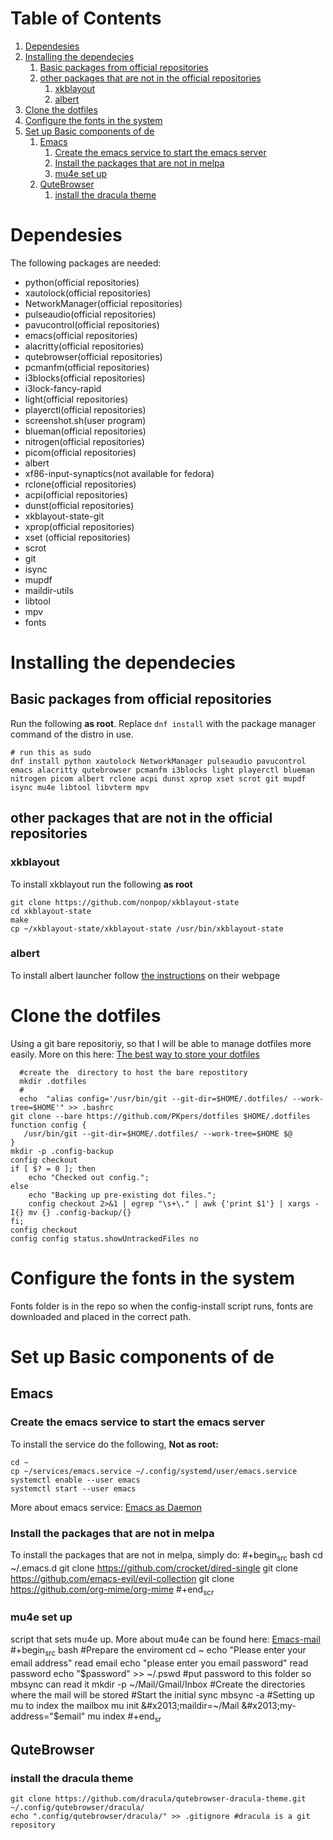 
# Table of Contents

1.  [Dependesies](#orgcb54ea3)
2.  [Installing the dependecies](#org4a07784)
    1.  [Basic packages from official repositories](#org11562d2)
    2.  [other packages that are not in the official repositories](#orga105d19)
        1.  [xkblayout](#orge44429a)
        2.  [albert](#org404b365)
3.  [Clone the dotfiles](#orgdf235d2)
4.  [Configure the fonts in the system](#orgfc84cfe)
5.  [Set up Basic components of de](#orgbad9c37)
    1.  [Emacs](#orga38494c)
        1.  [Create the emacs service to start the emacs server](#org9be5305)
        2.  [Install the packages that are not in melpa](#orgaffbc3b)
        3.  [mu4e set up](#org9f3bf15)
    2.  [QuteBrowser](#org7aba110)
        1.  [install the dracula theme](#org84c6184)


<a id="orgcb54ea3"></a>

# Dependesies

The following packages are needed: 

-   python(official repositories)
-   xautolock(official repositories)
-   NetworkManager(official repositories)
-   pulseaudio(official repositories)
-   pavucontrol(official repositories)
-   emacs(official repositories)
-   alacritty(official repositories)
-   qutebrowser(official repositories)
-   pcmanfm(official repositories)
-   i3blocks(official repositories)
-   i3lock-fancy-rapid
-   light(official repositories)
-   playerctl(official repositories)
-   screenshot.sh(user program)
-   blueman(official repositories)
-   nitrogen(official repositories)
-   picom(official repositories)
-   albert
-   xf86-input-synaptics(not available for fedora)
-   rclone(official repositories)
-   acpi(official repositories)
-   dunst(official repositories)
-   xkblayout-state-git
-   xprop(official repositories)
-   xset (official repositories)
-   scrot
-   git
-   isync
-   mupdf
-   maildir-utils
-   libtool
-   mpv
-   fonts


<a id="org4a07784"></a>

# Installing the dependecies


<a id="org11562d2"></a>

## Basic packages from official repositories

Run the following **as root**. Replace `dnf install` with the package manager command of the distro in use.

    # run this as sudo
    dnf install python xautolock NetworkManager pulseaudio pavucontrol emacs alacritty qutebrowser pcmanfm i3blocks light playerctl blueman nitrogen picom albert rclone acpi dunst xprop xset scrot git mupdf isync mu4e libtool libvterm mpv


<a id="orga105d19"></a>

## other packages that are not in the official repositories


<a id="orge44429a"></a>

### xkblayout

To install xkblayout run the following **as root**

    git clone https://github.com/nonpop/xkblayout-state
    cd xkblayout-state
    make
    cp ~/xkblayout-state/xkblayout-state /usr/bin/xkblayout-state


<a id="org404b365"></a>

### albert

To install albert launcher follow  [the instructions](https://albertlauncher.github.io/installing/) on their webpage


<a id="orgdf235d2"></a>

# Clone the dotfiles

Using a git bare repositoriy, so that I will be able to manage dotfiles more easily.
More on this here: [The best way to store your dotfiles](https://www.atlassian.com/git/tutorials/dotfiles)

      #create the  directory to host the bare repostitory
      mkdir .dotfiles
      #
      echo  "alias config='/usr/bin/git --git-dir=$HOME/.dotfiles/ --work-tree=$HOME'" >> .bashrc
    git clone --bare https://github.com/PKpers/dotfiles $HOME/.dotfiles
    function config {
       /usr/bin/git --git-dir=$HOME/.dotfiles/ --work-tree=$HOME $@
    }
    mkdir -p .config-backup
    config checkout
    if [ $? = 0 ]; then
        echo "Checked out config.";
    else
        echo "Backing up pre-existing dot files.";
        config checkout 2>&1 | egrep "\s+\." | awk {'print $1'} | xargs -I{} mv {} .config-backup/{}
    fi;
    config checkout
    config config status.showUntrackedFiles no


<a id="orgfc84cfe"></a>

# Configure the fonts in the system

Fonts folder is in the repo so when the config-install script runs, fonts are downloaded and placed in the correct path.


<a id="orgbad9c37"></a>

# Set up Basic components of de


<a id="orga38494c"></a>

## Emacs


<a id="org9be5305"></a>

### Create the emacs service to start the emacs server

To install the service do the following, **Not as root:**

    cd ~
    cp ~/services/emacs.service ~/.config/systemd/user/emacs.service
    systemctl enable --user emacs
    systemctl start --user emacs

More about emacs service: [Emacs as Daemon](https://www.emacswiki.org/emacs/EmacsAsDaemon)


<a id="orgaffbc3b"></a>

### Install the packages that are not in melpa

To install the packages that are not in melpa, simply do:
\#+begin<sub>src</sub> bash
cd ~/.emacs.d
git clone <https://github.com/crocket/dired-single>
git clone <https://github.com/emacs-evil/evil-collection>
git clone <https://github.com/org-mime/org-mime>
\#+end<sub>scr</sub>


<a id="org9f3bf15"></a>

### mu4e set up

script that sets mu4e up. More about mu4e can be found here: [Emacs-mail](https://github.com/daviwil/emacs-from-scratch/blob/629aec3dbdffe99e2c361ffd10bd6727555a3bd3/show-notes/Emacs-Mail-01.org)
\#+begin<sub>src</sub> bash
  #Prepare the enviroment
  cd ~
  echo "Please enter your email address"
  read email
  echo "please enter you email password"
  read password
  echo "$password" >> ~/.pswd #put password to this folder so mbsync can read it 
  mkdir -p ~/Mail/Gmail/Inbox #Create the directories where the mail will be stored 
  #Start the initial sync
  mbsync -a
  #Setting up mu to index the mailbox
  mu init &#x2013;maildir=~/Mail &#x2013;my-address="$email"
  mu index
  #+end<sub>sr</sub>


<a id="org7aba110"></a>

## QuteBrowser


<a id="org84c6184"></a>

### install the dracula theme

    git clone https://github.com/dracula/qutebrowser-dracula-theme.git ~/.config/qutebrowser/dracula/
    echo ".config/qutebrowser/dracula/" >> .gitignore #dracula is a git repository

